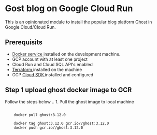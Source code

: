 <h1> Gost blog on Google Cloud Run </h1>
<p>This is an opinionated module to install the popular blog platform <a href="https://ghost.org" target="_blank" >Ghost</a> in Google Cloud/Cloud Run.</p>

<h2> Prerequisits </h2>

* <a href="https://docs.docker.com/desktop/windows/install/"> Docker service </a> installed on the development machine.
* GCP account with at least one project
* Cloud Run and Cloud SQL API's enabled
* <a href="https://www.terraform.io/downloads.html"> Terraform </a> installed on the machine 
* GCP <a href="https://cloud.google.com/sdk/docs/install"> Cloud SDK </a> installed and configured

<h2> Step 1 upload ghost docker image to GCR </h2>
Follow the steps below ..
1. Pull the ghost image to local machine
<pre><code>
    docker pull ghost:3.12.0 <br />
    docker tag ghost:3.12.0 gcr.io/<GCP_PROJECT_NAME>/ghost:3.12.0
    docker push gcr.io/<GCP_PROJECT_NAME>/ghost:3.12.0
</code></pre>

